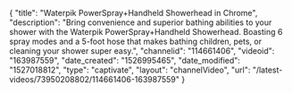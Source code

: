 {
    "title": "Waterpik PowerSpray+Handheld Showerhead in Chrome",
    "description": "Bring convenience and superior bathing abilities to your shower with the Waterpik PowerSpray+Handheld Showerhead. Boasting 6 spray modes and a 5-foot hose that makes bathing children, pets, or cleaning your shower super easy.",
    "channelid": "114661406",
    "videoid": "163987559",
    "date_created": "1526995465",
    "date_modified": "1527018812",
    "type": "captivate",
    "layout": "channelVideo",
    "url": "\/latest-videos\/73950208802\/114661406-163987559"
}